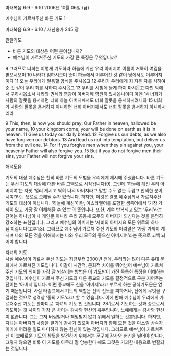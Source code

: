 마태복음 6:9 - 6:10 
2006년 10월 06일 (금)

예수님이 가르쳐주신 바른 기도 1



마태복음 6:9 - 6:10 / 새찬송가 245 장


관찰기도
- 바른 기도의 대상은 어떤 분이십니까?
- 예수님이 가르쳐주신 기도의 가장 큰 특징은 무엇입니까?

9 그러므로 너희는 이렇게 기도하라 하늘에 계신 우리 아버지여 이름이 거룩히 여김을 받으시오며 10 나라가 임하시오며 뜻이 하늘에서 이루어진 것 같이 땅에서도 이루어지이다 11 오늘 우리에게 일용할 양식을 주시옵고 12 우리가 우리에게 죄 지은 자를 사하여 준 것 같이 우리 죄를 사하여 주시옵고 13 우리를 시험에 들게 하지 마시옵고 다만 악에서 구하시옵소서 나라와 권세와 영광이 아버지께 영원히 있사옵나이다 아멘 14 너희가 사람의 잘못을 용서하면 너희 하늘 아버지께서도 너희 잘못을 용서하시려니와 15 너희가 사람의 잘못을 용서하지 아니하면 너희 아버지께서도 너희 잘못을 용서하지 아니하시리라

9  This, then, is how you should pray: Our Father in heaven, hallowed be your name, 10  your kingdom come, your will be done on earth as it is in heaven. 11  Give us today our daily bread. 12  Forgive us our debts, as we also have forgiven our debtors. 13  And lead us not into temptation, but deliver us from the evil one. 14  For if you forgive men when they sin against you, your heavenly Father will also forgive you. 15  But if you do not forgive men their sins, your Father will not forgive your sins.

해석도움





기도의 대상 
예수님은 친히 바른 기도의 모범을 우리에게 제시해 주셨습니다. 바른 기도는 우선 기도의 대상에 대한 바른 고백으로 시작됩니다(9). 그런데 ‘하늘에 계신 우리 아버지여’는 자칫 ‘멀리 계시고 딱히 나의 아버지라고 말할 수도 없는 두렵고 인색한 분이시여!’라는 뜻으로 오해될 수가 있습니다. 하지만, 이것은 결코 예수님께서 가르쳐주신 기도의 대상이 아닙니다. ‘하늘에 계신’이란, 이스라엘어를 포함한 샘족어에서 ‘가장 가까이 있고 가장 잘 이해해줄 수 있는’의 뜻입니다. 또한, 계속 반복되고 있는 ‘우리’라는 단어는 하나님이 나 개인뿐 아니라 우리 공동체 모두의 아버지가 되신다는 것을 분명히 강조하는 표현입니다. 그리고 예수님의 아버지는 ‘자비의 아버지요 모든 위로의 하나님’이십니다(고후1:3). 그러므로 예수님이 가르쳐 주신 기도의 머리말은 ‘가장 가까이 계시며 나의 모든 것을 이해하시는 나와 우리 모두의 좋으신 아버지여’라는 뜻으로 고백 되어야 합니다.  

자녀의 기도  
사실 예수님이 가르쳐 주신 기도는 지금부터 2000년 전에, 우리와는 많이 다른 유대 문화에서 가르쳐진 기도입니다. 이같이 시간적, 문화적 차이를 뛰어넘어 예수님이 가르쳐주신 기도의 의미를 가장 잘 되살리는 방법은 이 기도만이 가진 독특한 특징을 이해하는 것입니다. 예수님이 가르쳐 주신 기도와 다른 종교의 기도를 결정적으로 구분 지어주는 단어는 ‘아버지’입니다. 어떤 종교에도 신을 ‘아버지’라고 부르게 하는 공식기도문은 없기 때문입니다. 사실 타종교에서 기도의 역할은 신의 진노를 피하거나, 신에게 무엇을 구걸하는 것으로 성격상 ‘종의 기도’라고 할 수 있습니다. 이에 반해 예수님이 우리에게 가르쳐주신 기도는 한마디로 ‘자녀의 기도’인 것입니다. 자녀로서 기도하는 것과 종으로서 기도하는 것 사이의 가장 큰 차이는 감사와 헌신의 유무입니다. 노예에게는 감사와 헌신이 없습니다. 그는 그저 버림받거나 책망받지 않기 위해서 일하는 것뿐입니다. 하지만, 자녀는 아버지의 사랑을 알기에 감사가 있으며 아버지와 함께 모든 것을 다스릴 상속자이기에  어려운 일도 마다하지 않는 헌신이 있는 것입니다. 그러므로 예수님이 가르쳐주신 이 보배로운 기도의 참뜻을 발견하기 위해서는 문구에 감사와 헌신을 넣어야 합니다. 그렇지 않으면 비록 이 기도를 아무리 잘 암송한다 해도 그것은 기괴한 내용으로 변질되는 것입니다.